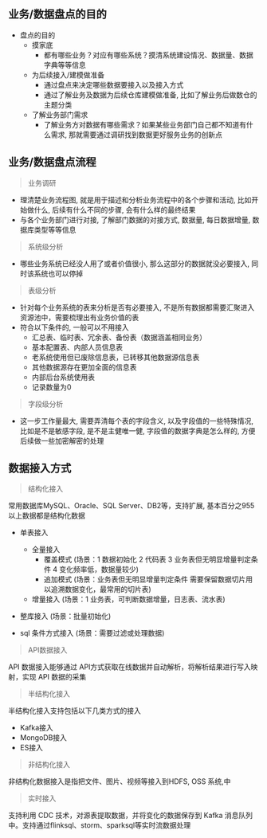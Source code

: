 
## 业务/数据盘点的目的

* 盘点的目的
    * 摸家底
        * 都有哪些业务？对应有哪些系统？摸清系统建设情况、数据量、数据字典等等信息
    * 为后续接入/建模做准备
        * 通过盘点来决定哪些数据要接入以及接入方式
        * 通过了解业务及数据为后续仓库建模做准备, 比如了解业务后做数仓的主题分类
    * 了解业务部门需求
        * 了解业务方对数据有哪些需求？如果某些业务部门自己都不知道有什么需求, 那就需要通过调研找到数据更好服务业务的创新点

## 业务/数据盘点流程

> 业务调研

* 理清楚业务流程图, 就是用于描述和分析业务流程中的各个步骤和活动, 比如开始做什么, 后续有什么不同的步骤, 会有什么样的最终结果
* 与各个业务部门进行对接, 了解部门数据的对接方式, 数据量, 每日数据增量, 数据库类型等等信息
  
> 系统级分析
  
* 哪些业务系统已经没人用了或者价值很小, 那么这部分的数据就没必要接入, 同时该系统也可以停掉
  
> 表级分析
  
* 针对每个业务系统的表来分析是否有必要接入, 不是所有数据都需要汇聚进入资源池中，需要梳理出有业务价值的表
* 符合以下条件的, 一般可以不用接入
  * 汇总表、临时表、冗余表、备份表（数据涵盖相同业务）
  * 基本配置表、内部人员信息表
  * 老系统使用但已废除信息表，已转移其他数据源信息表
  * 其他数据源存在更加全面的信息表
  * 内部后台系统使用表
  * 记录数量为0
    
> 字段级分析
  
* 这一步工作量最大, 需要弄清每个表的字段含义, 以及字段值的一些特殊情况, 比如是不是敏感字段, 是不是主健唯一健, 字段值的数据字典是怎么样的, 方便后续做一些加密解密的处理

        
## 数据接入方式

> 结构化接入

常用数据库MySQL、Oracle、SQL Server、DB2等，支持扩展, 基本百分之955以上数据都是结构化数据

* 单表接入
    * 全量接入
        * 覆盖模式 (场景：1 数据初始化 2 代码表 3 业务表但无明显增量判定条件 4 变化频率低，数据量较少)
        * 追加模式 (场景：业务表但无明显增量判定条件 需要保留数据切片用以追溯数据变化，最常用的切片表)
    * 增量接入 (场景：1 业务表，可判断数据增量，日志表、流水表)
* 整库接入 (场景：批量初始化)

* sql 条件方式接入 (场景：需要过滤或处理数据)

> API数据接入

API 数据接入能够通过 API方式获取在线数据并自动解析，将解析结果进行写入映射，实现 API 数据的采集

> 半结构化接入

半结构化接入支持包括以下几类方式的接入
* Kafka接入
* MongoDB接入
* ES接入

> 非结构化接入

非结构化数据接入是指把文件、图片、视频等接入到HDFS, OSS 系统,中

> 实时接入

支持利用 CDC 技术，对源表提取数据，并将变化的数据保存到 Kafka 消息队列中。支持通过flinksql、storm、sparksql等实时流数据处理